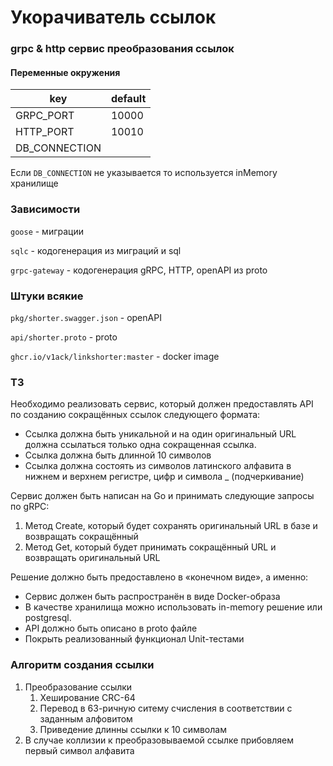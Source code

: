 # Укорачиватель ссылок

### grpc & http сервис преобразования ссылок

#### Переменные окружения

|key|default|
|---|---|
|GRPC_PORT| 10000|
|HTTP_PORT| 10010|
|DB_CONNECTION||

Если `DB_CONNECTION` не указывается то используется inMemory хранилище

### Зависимости

`goose` - миграции

`sqlc` - кодогенерация из миграций и sql

`grpc-gateway` - кодогенерация gRPC, HTTP, openAPI из proto

### Штуки всякие

`pkg/shorter.swagger.json` - openAPI

`api/shorter.proto` - proto

`ghcr.io/v1ack/linkshorter:master` - docker image

### ТЗ

Необходимо реализовать сервис, который должен предоставлять API по созданию сокращённых ссылок следующего формата:

- Ссылка должна быть уникальной и на один оригинальный URL должна ссылаться только одна сокращенная ссылка.
- Ссылка должна быть длинной 10 символов
- Ссылка должна состоять из символов латинского алфавита в нижнем и верхнем регистре, цифр и символа _ (подчеркивание)

Сервис должен быть написан на Go и принимать следующие запросы по gRPC:

1. Метод Create, который будет сохранять оригинальный URL в базе и возвращать сокращённый
2. Метод Get, который будет принимать сокращённый URL и возвращать оригинальный URL

Решение должно быть предоставлено в «конечном виде», а именно:

- Сервис должен быть распространён в виде Docker-образа
- В качестве хранилища можно использовать in-memory решение или postgresql.
- API должно быть описано в proto файле
- Покрыть реализованный функционал Unit-тестами

### Алгоритм создания ссылки

1. Преобразование ссылки
    1. Хеширование CRC-64
    2. Перевод в 63-ричную ситему счисления в соответствии с заданным алфовитом
    3. Приведение длинны ссылки к 10 символам
2. В случае коллизии к преобразовываемой ссылке прибовляем первый символ алфавита
